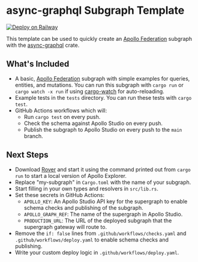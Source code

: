 # async-graphql Subgraph Template

[![Deploy on Railway](https://railway.app/button.svg)](https://railway.app/new/template/1KF0vV)

This template can be used to quickly create an [Apollo Federation] subgraph with the [async-graphql] crate.

## What's Included

- A basic, [Apollo Federation] subgraph with simple examples for queries, entities, and mutations. You can run this subgraph with `cargo run` or `cargo watch -x run` if using [cargo-watch] for auto-reloading.
- Example tests in the `tests` directory. You can run these tests with `cargo test`.
- GitHub Actions workflows which will:
  - Run `cargo test` on every push.
  - Check the schema against Apollo Studio on every push.
  - Publish the subgraph to Apollo Studio on every push to the `main` branch.

## Next Steps

- Download [Rover] and start it using the command printed out from `cargo run` to start a local version of Apollo Explorer.
- Replace "my-subgraph" in `Cargo.toml` with the name of your subgraph.
- Start filling in your own types and resolvers in `src/lib.rs`.
- Set these secrets in GitHub Actions:
  - `APOLLO_KEY`: An Apollo Studio API key for the supergraph to enable schema checks and publishing of the subgraph.
  - `APOLLO_GRAPH_REF`: The name of the supergraph in Apollo Studio.
  - `PRODUCTION_URL`: The URL of the deployed subgraph that the supergraph gateway will route to.
- Remove the `if: false` lines from `.github/workflows/checks.yaml` and `.github/workflows/deploy.yaml` to enable schema checks and publishing.
- Write your custom deploy logic in `.github/workflows/deploy.yaml`.

[apollo federation]: https://www.apollographql.com/docs/federation/
[async-graphql]: https://async-graphql.github.io/async-graphql/
[cargo-watch]: https://crates.io/crates/cargo-watch
[rover]: https://www.apollographql.com/docs/rover/
